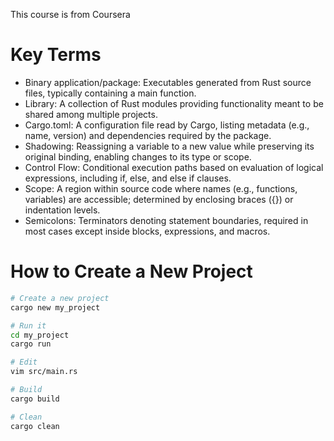 This course is from Coursera

# Key Terms

* Binary application/package: Executables generated from Rust source
  files, typically containing a main function.
* Library: A collection of Rust modules providing functionality meant to
  be shared among multiple projects.
* Cargo.toml: A configuration file read by Cargo, listing metadata
  (e.g., name, version) and dependencies required by the package.
* Shadowing: Reassigning a variable to a new value while preserving its
  original binding, enabling changes to its type or scope.
* Control Flow: Conditional execution paths based on evaluation of
  logical expressions, including if, else, and else if clauses.
* Scope: A region within source code where names (e.g., functions,
  variables) are accessible; determined by enclosing braces ({}) or
  indentation levels.
* Semicolons: Terminators denoting statement boundaries, required in
  most cases except inside blocks, expressions, and macros.

# How to Create a New Project

```bash
# Create a new project
cargo new my_project

# Run it
cd my_project
cargo run

# Edit
vim src/main.rs

# Build
cargo build

# Clean
cargo clean
```

